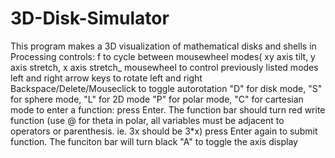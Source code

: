 # 3D-Disk-Simulator
This program makes a 3D visualization of mathematical disks and shells in Processing
controls:
f to cycle between mousewheel modes( xy axis tilt, y axis stretch, x axis stretch_
mousewheel to control previously listed modes
left and right arrow keys to rotate left and right
Backspace/Delete/Mouseclick to toggle autorotation
"D" for disk mode, "S" for sphere mode, "L" for 2D mode
"P" for polar mode, "C" for cartesian mode
to enter a function:
press Enter.   The function bar should turn red
write function  (use @ for theta in polar, all variables must be adjacent to operators or parenthesis. ie. 3x should be 3*x)
press Enter again to submit function. The funciton bar will turn black
"A" to toggle the axis display
